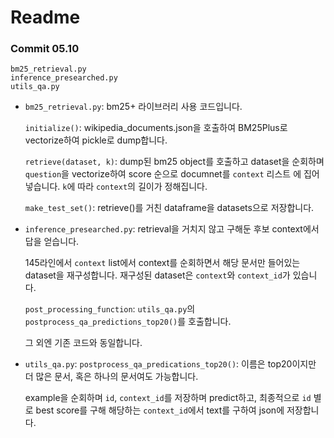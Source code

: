 # Readme

### Commit 05.10

```
bm25_retrieval.py
inference_presearched.py
utils_qa.py
```
- `bm25_retrieval.py`:
bm25+ 라이브러리 사용 코드입니다.
  
  `initialize()`: wikipedia_documents.json을 호출하여 BM25Plus로 vectorize하여 pickle로 dump합니다.

  `retrieve(dataset, k)`: dump된 bm25 object를 호출하고 dataset을 순회하며 `question`을 vectorize하여 score 순으로 documnet를 `context` 리스트 에 집어넣습니다. `k`에 따라 `context`의 길이가 정해집니다.
  
  `make_test_set()`: retrieve()를 거친 dataframe을 datasets으로 저장합니다.
- `inference_presearched.py`:
  retrieval을 거치지 않고 구해둔 후보 context에서 답을 얻습니다.
  
  145라인에서 `context` list에서 context를 순회하면서 해당 문서만 들어있는 dataset을 재구성합니다. 재구성된 dataset은 `context`와 `context_id`가 있습니다.
  
  `post_processing_function`: `utils_qa.py`의 `postprocess_qa_predictions_top20()`를 호출합니다.
  
  그 외엔 기존 코드와 동일합니다.
- `utils_qa.py`:
  `postprocess_qa_predications_top20()`: 이름은 top20이지만 더 많은 문서, 혹은 하나의 문서여도 가능합니다.
  
  example을 순회하며 `id`, `context_id`를 저장하며 predict하고, 최종적으로 `id` 별로 best score를 구해 해당하는 `context_id`에서 text를 구하여 json에 저장합니다.
